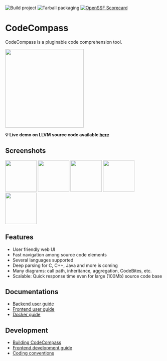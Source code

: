 ![Build project](https://github.com/Ericsson/CodeCompass/workflows/Build%20project/badge.svg)
![Tarball packaging](https://img.shields.io/gitlab/pipeline/codecompass/CodeCompass/master?gitlab_url=https%3A%2F%2Fgitlab.inf.elte.hu&label=Tarball%20packaging)
[![OpenSSF Scorecard](https://api.securityscorecards.dev/projects/github.com/Ericsson/CodeCompass/badge)](https://securityscorecards.dev/viewer/?uri=github.com/Ericsson/CodeCompass)

CodeCompass
===========

CodeCompass is a pluginable code comprehension tool.

<img src="https://raw.githubusercontent.com/Ericsson/codecompass/master/webgui/images/logo.png" width="250px;"/>

**:bulb: Live demo on LLVM source code available [here](https://codecompass.zolix.hu/#wsid=llvmmaster)**

## Screenshots

<img src="https://raw.githubusercontent.com/Ericsson/codecompass/master/webgui/images/home.png" height="100px" /> <img src="https://raw.githubusercontent.com/Ericsson/codecompass/master/webgui/images/codebites.png" height="100px" /> <img src="https://raw.githubusercontent.com/Ericsson/codecompass/master/webgui/images/infotree.png" height="100px" /> <img src="https://raw.githubusercontent.com/Ericsson/codecompass/master/plugins/cpp/webgui/images/cpp_function_call_diagram.png" height="100px" /> <img src="https://raw.githubusercontent.com/Ericsson/codecompass/master/plugins/cpp/webgui/images/cpp_detailed_class_diagram.png" height="100px" />

Features
--------

- User friendly web UI
- Fast navigation among source code elements
- Several languages supported
- Deep parsing for C, C++, Java and more is coming
- Many diagrams: call path, inheritance, aggregation, CodeBites, etc.
- Scalable: Quick response time even for large (100Mb) source code base

Documentations
--------
- [Backend user guide](doc/usage.md)
- [Frontend user guide](doc/webgui.md)
- [Docker guide](docker/README.md)

Development
--------
- [Building CodeCompass](doc/deps.md)
- [Frontend development guide](webgui-new/README.md)
- [Coding conventions](doc/coding_conventions.md)
